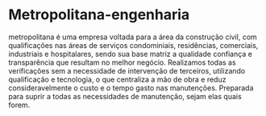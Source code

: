 # Metropolitana-engenharia
 metropolitana é uma empresa voltada para a área da construção civil, com qualificações nas áreas de serviços condominiais, residências, comerciais, industriais e hospitalares, sendo sua base matriz a qualidade  confiança e transparência que resultam no melhor negócio.
Realizamos todas as verificações sem a necessidade de intervenção de terceiros, utilizando qualificação e tecnologia, o que centraliza a mão de obra e reduz consideravelmente o custo e o tempo gasto nas manutenções. Preparada para suprir a todas as necessidades de manutenção, sejam elas quais forem.
